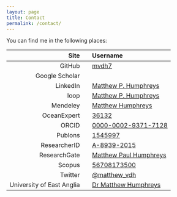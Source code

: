 ```yaml
---
layout: page
title: Contact
permalink: /contact/
---
```


You can find me in the following places:

| Site | | Username
|-:|:-:|:-
| GitHub | | [mvdh7](https://github.com/mvdh7)
| Google Scholar | | | [Matthew P. Humphreys](https://scholar.google.co.uk/citations?user=FAuQyqMAAAAJ)
| LinkedIn | | [Matthew P. Humphreys](https://www.linkedin.com/in/matthew-p-humphreys-4745833a/)
| loop | | [Matthew P. Humphreys](https://loop.frontiersin.org/people/391608/overview)
| Mendeley | | [Matthew Humphreys](https://www.mendeley.com/profiles/matthew-humphreys2/)
| OceanExpert | | [36132](https://www.oceanexpert.net/expert/matthew.humphreys)
| ORCID | |  [0000-0002-9371-7128](http://orcid.org/0000-0002-9371-7128)
| Publons | |  [1545997](https://publons.com/a/1545997/)
| ResearcherID | |  [A-8939-2015](http://www.researcherid.com/rid/A-8939-2015)
| ResearchGate | | [Matthew Paul Humphreys](https://www.researchgate.net/profile/Matthew_Humphreys)
| Scopus | | [56708173500](https://www.scopus.com/authid/detail.uri?authorId=56708173500)
| Twitter | | [@matthew_vdh](http://twitter.com/matthew_vdh)
| University of East Anglia | | [Dr Matthew Humphreys](https://people.uea.ac.uk/en/persons/matthew-humphreys)
